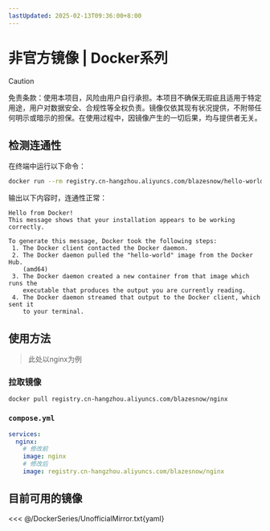```yaml
---
lastUpdated: 2025-02-13T09:36:00+8:00
---
```


# 非官方镜像 | Docker系列

> [!CAUTION]
> 免责条款：使用本项目，风险由用户自行承担。本项目不确保无瑕疵且适用于特定用途，用户对数据安全、合规性等全权负责。镜像仅依其现有状况提供，不附带任何明示或暗示的担保。在使用过程中，因镜像产生的一切后果，均与提供者无关。

## 检测连通性

在终端中运行以下命令：

```bash
docker run --rm registry.cn-hangzhou.aliyuncs.com/blazesnow/hello-world
```

输出以下内容时，连通性正常：

```ansi
Hello from Docker!
This message shows that your installation appears to be working correctly.

To generate this message, Docker took the following steps:
 1. The Docker client contacted the Docker daemon.
 2. The Docker daemon pulled the "hello-world" image from the Docker Hub.
    (amd64)
 3. The Docker daemon created a new container from that image which runs the
    executable that produces the output you are currently reading.
 4. The Docker daemon streamed that output to the Docker client, which sent it
    to your terminal.
```

## 使用方法

> 此处以nginx为例

### 拉取镜像

```docker pull registry.cn-hangzhou.aliyuncs.com/blazesnow/nginx```

### ```compose.yml```

```yaml
services:
  nginx:
    # 修改前
    image: nginx
    # 修改后
    image: registry.cn-hangzhou.aliyuncs.com/blazesnow/nginx
```

## 目前可用的镜像

<<< @/DockerSeries/UnofficialMirror.txt{yaml}
